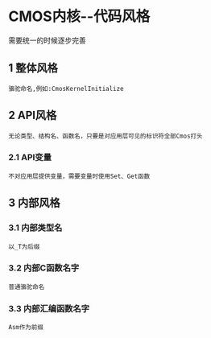 # CMOS内核--代码风格
需要统一的时候逐步完善

##  1 整体风格
    骆驼命名,例如:CmosKernelInitialize

##  2 API风格
    无论类型、结构名、函数名，只要是对应用层可见的标识符全部Cmos打头
### 2.1 API变量
    不对应用层提供变量，需要变量时使用Set、Get函数

##  3 内部风格
### 3.1 内部类型名
    以_T为后缀
### 3.2 内部C函数名字
    普通骆驼命名
### 3.3 内部汇编函数名字
    Asm作为前缀

